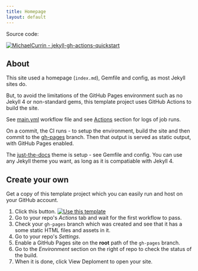 ```yaml
---
title: Homepage
layout: default
---
```


Source code:

[![MichaelCurrin - jekyll-gh-actions-quickstart](https://img.shields.io/static/v1?label=MichaelCurrin&message=jekyll-gh-actions-quickstart&color=blue&logo=github)](https://github.com/MichaelCurrin/jekyll-gh-actions-quickstart)


## About

This site used a homepage (`index.md`), Gemfile and config, as most Jekyll sites do.

But, to avoid the limitations of the GitHub Pages environment such as no Jekyll 4 or non-standard gems, this template project uses GitHub Actions to build the site. 

See [main.yml](https://github.com/MichaelCurrin/jekyll-gh-actions-quickstart/blob/main/.github/workflows/main.yml) workflow file and see [Actions](https://github.com/MichaelCurrin/jekyll-gh-actions-quickstart/actions/workflows/main.yml) section for logs of job runs.

On a commit, the CI runs - to setup the environment, build the site and then commit to the [gh-pages](https://github.com/MichaelCurrin/jekyll-gh-actions-quickstart/tree/gh-pages) branch. Then that output is served as static output, with GitHub Pages enabled.

The [just-the-docs](https://pmarsceill.github.io/just-the-docs/) theme is setup - see Gemfile and config. You can use any Jekyll theme you want, as long as it is compatiable with Jekyll 4.


## Create your own

Get a copy of this template project which you can easily run and host on your GitHub account.

1. Click this button. [![Use this template](https://img.shields.io/badge/Generate-Use_this_template-2ea44f)](https://github.com/MichaelCurrin/jekyll-themed-site-quickstart/generate)
1. Go to your repo's _Actions_ tab and wait for the first workflow to pass.
1. Check your `gh-pages` branch which was created and see that it has a some static HTML files and assets in it.
1. Go to your repo's _Settings_.
1. Enable a GitHub Pages site on the **root** path of the `gh-pages` branch.
1. Go to the _Environment_ section on the right of repo to check the status of the build.
1. When it is done, click View Deploment to open your site.
